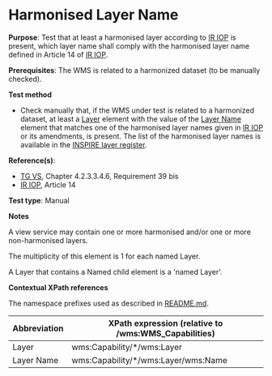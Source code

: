 # Harmonised Layer Name

**Purpose**: Test that at least a harmonised layer according to [IR IOP](./README.md#ref_IR_IOP) is present, which layer name shall comply with the harmonised layer name defined in Article 14 of [IR IOP](./README.md#ref_IR_IOP).

**Prerequisites**: The WMS is related to a harmonized dataset (to be manually checked).

**Test method**

  * Check manually that, if the WMS under test is related to a harmonized dataset, at least a [Layer](#layer) element with the value of the [Layer Name](#layerName) element that matches one of the harmonised layer names given in [IR IOP](./README.md#ref_IR_IOP) or its amendments, is present. The list of the harmonised layer names is available in the [INSPIRE layer register](https://inspire.ec.europa.eu/layer).

**Reference(s)**:
* [TG VS](./README.md#ref_TG_VS), Chapter 4.2.3.3.4.6, Requirement 39 bis
* [IR IOP](./README.md#ref_IR_IOP), Article 14

**Test type**: Manual

**Notes**

A view service may contain one or more harmonised and/or one or more non-harmonised layers.

The multiplicity of this element is 1 for each named Layer.

A Layer that contains a Named child element is a 'named Layer'.

**Contextual XPath references**

The namespace prefixes used as described in [README.md](./README.md#namespaces).

Abbreviation                                               |  XPath expression (relative to /wms:WMS_Capabilities)
---------------------------------------------------------- | -------------------------------------------------------------------------
Layer <a name="layer"></a> | wms:Capability/*/wms:Layer
Layer Name <a name="layerName"></a> | wms:Capability/*/wms:Layer/wms:Name
